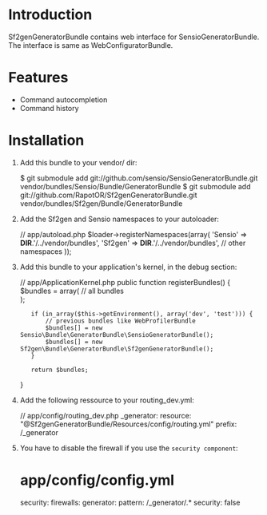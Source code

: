 Introduction
============

Sf2genGeneratorBundle contains web interface for SensioGeneratorBundle.
The interface is same as WebConfiguratorBundle.

Features
========

- Command autocompletion
- Command history

Installation
============

  1. Add this bundle to your vendor/ dir:

        $ git submodule add git://github.com/sensio/SensioGeneratorBundle.git vendor/bundles/Sensio/Bundle/GeneratorBundle
        $ git submodule add git://github.com/RapotOR/Sf2genGeneratorBundle.git vendor/bundles/Sf2gen/Bundle/GeneratorBundle

  2. Add the Sf2gen and Sensio namespaces to your autoloader:

        // app/autoload.php
        $loader->registerNamespaces(array(
            'Sensio' => __DIR__.'/../vendor/bundles',
            'Sf2gen' => __DIR__.'/../vendor/bundles',
            // other namespaces
        ));

  3. Add this bundle to your application's kernel, in the debug section:

        // app/ApplicationKernel.php
        public function registerBundles()
        {
            $bundles = array(
                // all bundles            
            );

            if (in_array($this->getEnvironment(), array('dev', 'test'))) {
                // previous bundles like WebProfilerBundle
                $bundles[] = new Sensio\Bundle\GeneratorBundle\SensioGeneratorBundle();
                $bundles[] = new Sf2gen\Bundle\GeneratorBundle\Sf2genGeneratorBundle();
            }

            return $bundles;
        }
          
  4. Add the following ressource to your routing_dev.yml:
        
        // app/config/routing_dev.php
        _generator:
            resource: "@Sf2genGeneratorBundle/Resources/config/routing.yml"
            prefix:   /_generator    

  5. You have to disable the firewall if you use the `security component`:

        # app/config/config.yml
        security:
            firewalls:
                generator:
                    pattern:    /_generator/.*
                    security:  false
